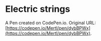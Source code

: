 # Electric strings

A Pen created on CodePen.io. Original URL: [https://codepen.io/Mertl/pen/dybBPWx](https://codepen.io/Mertl/pen/dybBPWx).


